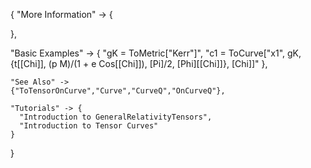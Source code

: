 {
  "More Information" -> {

  },

  "Basic Examples" -> {
    "gK = ToMetric[\"Kerr\"]",
    "c1 = ToCurve[\"x1\", gK, {t[\[Chi]], (p M)/(1 + e Cos[\[Chi]]), \[Pi]/2, \[Phi][\[Chi]]}, \[Chi]]"
    },

    "See Also" ->
    {"ToTensorOnCurve","Curve","CurveQ","OnCurveQ"},

    "Tutorials" -> {
      "Introduction to GeneralRelativityTensors",
      "Introduction to Tensor Curves"
    }

}
